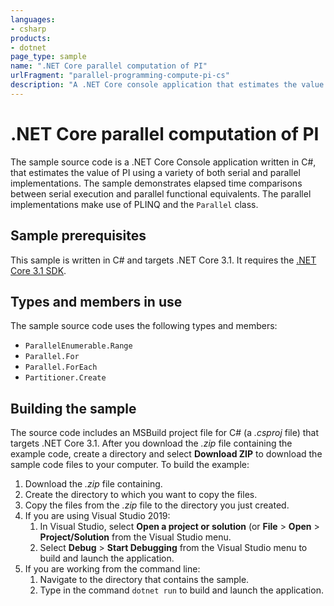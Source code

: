 ```yaml
---
languages:
- csharp
products:
- dotnet
page_type: sample
name: ".NET Core parallel computation of PI"
urlFragment: "parallel-programming-compute-pi-cs"
description: "A .NET Core console application that estimates the value of PI using a variety of both serial and parallel implementations."
---
```


# .NET Core parallel computation of PI

The sample source code is a .NET Core Console application written in C#, that estimates the value of PI using a variety of both serial and parallel implementations. The sample demonstrates elapsed time comparisons between serial execution and parallel functional equivalents. The parallel implementations make use of PLINQ and the `Parallel` class.

## Sample prerequisites

This sample is written in C# and targets .NET Core 3.1. It requires the [.NET Core 3.1 SDK](https://dotnet.microsoft.com/download/dotnet-core/3.1).

## Types and members in use

The sample source code uses the following types and members:

- `ParallelEnumerable.Range`
- `Parallel.For`
- `Parallel.ForEach`
- `Partitioner.Create`

## Building the sample

The source code includes an MSBuild project file for C# (a *.csproj* file) that targets .NET Core 3.1. After you download the *.zip* file containing the example code, create a directory and select **Download ZIP** to download the sample code files to your computer. To build the example:

1. Download the *.zip* file containing.
1. Create the directory to which you want to copy the files.
1. Copy the files from the *.zip* file to the directory you just created.
1. If you are using Visual Studio 2019:
   1. In Visual Studio, select **Open a project or solution** (or **File** > **Open** > **Project/Solution** from the Visual Studio menu.
   1. Select **Debug** > **Start Debugging** from the Visual Studio menu to build and launch the application.
1. If you are working from the command line:
   1. Navigate to the directory that contains the sample.
   1. Type in the command `dotnet run` to build and launch the application.
